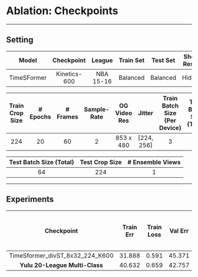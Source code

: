 # **Ablation:** Checkpoints

---

## **Setting**

| Model | Checkpoint | League | Train Set | Test Set | Shot-Result | Train Clips | Val Clips | Test Clips |
| :---: | :---: | :---: | :---: | :---: | :---: | :---: | :---: | :---: |
| TimeSFormer | Kinetics-600 | NBA 15-16 | Balanced | Balanced | Hidden | 4500 | 500 | 1300 |

| Train Crop Size | # Epochs | # Frames | Sample-Rate | OG Video Res | Jitter | Train Batch Size (Per Device) | Train Batch Size (Total) | Clip-Duration (Sec) |
| :---: | :---: | :---: | :---: | :---: | :---: | :---: | :---: | :---: |
| 224 | 20 | 60 | 2 | 853 x 480 | [224, 256] | 3 | 28 |  4 |

| Test Batch Size (Total) | Test Crop Size | # Ensemble Views | 
| :---: | :---: | :---: |
| 64 | 224 | 1 |

---

## **Experiments**

| Checkpoint | Train Err | Train Loss | Val Err | Test Acc | Test Acc - Maj Cls |
| :---: | :---: | :---: | :---: | :---: | :---: |
| TimeSformer_divST_8x32_224_K600 | 31.888 | 0.591 | 45.371 | 52.46 | 2.46 |
| **Yulu 20-League Multi-Class** | 40.632 | 0.659 | 42.757 | **53.15** | **3.15** |